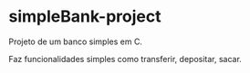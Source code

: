 # simpleBank-project
Projeto de um banco simples em C.

Faz funcionalidades simples como transferir, depositar, sacar.

